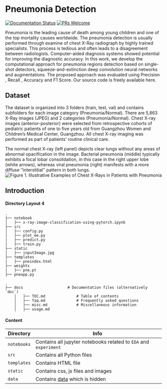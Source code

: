 # Pneumonia Detection
[![Documentation Status](https://readthedocs.org/projects/fairscale/badge/?version=latest)](https://fairscale.readthedocs.io/en/latest/?badge=latest) [![PRs Welcome](https://img.shields.io/badge/PRs-welcome-brightgreen.svg)](https://github.com/facebookresearch/fairscale/blob/master/CONTRIBUTING.md)

<!--
[![Contributors][https://img.shields.io/github/contributors/manpreet2000/Medical-AI.svg?style=flat-square]][https://github.com/manpreet2000/Medical-AI/graphs/contributors]
[![Forks][https://img.shields.io/github/forks/manpreet2000/Medical-AI.svg?style=flat-square]][https://github.com/manpreet2000/Medical-AI/network/members]
[![Stargazers][https://img.shields.io/github/stars/manpreet2000/Medical-AI.svg?style=flat-square]][https://github.com/manpreet2000/Medical-AI/stargazers]
[![Issues][https://img.shields.io/github/issues/manpreet2000/Medical-AI.svg?style=flat-square]](https://github.com/manpreet2000/Medical-AI/issues)
 -->
Pneumonia is the leading cause of death among young children and one of the top mortality causes worldwide. The pneumonia detection is usually performed through examine of chest X-Ray radiograph by highly trained specialists. This process is tedious and often leads to a disagreement between radiologists. Computer-aided diagnosis systems showed potential for improving the diagnostic accuracy. In this work, we develop the computational approach for pneumonia regions detection based on single-shot detectors, squeeze-and-extinction deep convolution neural networks and augmentations. The proposed approach was evaluated using Precision , Recall , Accuracy and F1 Score. Our source code is freely available here.

## Dataset 
The dataset is organized into 3 folders (train, test, val) and contains subfolders for each image category (Pneumonia/Normal). There are 5,863 X-Ray images (JPEG) and 2 categories (Pneumonia/Normal).
Chest X-ray images (anterior-posterior) were selected from retrospective cohorts of pediatric patients of one to five years old from Guangzhou Women and Children’s Medical Center, Guangzhou. All chest X-ray imaging was performed as part of patients’ routine clinical care.

The normal chest X-ray (left panel) depicts clear lungs without any areas of abnormal opacification in the image. Bacterial pneumonia (middle) typically exhibits a focal lobar consolidation, in this case in the right upper lobe (white arrows), whereas viral pneumonia (right) manifests with a more diffuse ‘‘interstitial’’ pattern in both lungs.
<img src="image.png" alt="Figure 1. Illustrative Examples of Chest X-Rays in Patients with Pneumonia" width="" height="">

## Introduction
#### Directory Layout 4
    .
    ├── notebook
    │   ├── x-ray-image-classification-using-pytorch.ipynb
    ├── src
    │   ├── config.py
    |   ├── plot_me.py
    |   ├── predict.py
    |   ├── train.py
    ├── static
    |   ├── inputImage.jpg
    ├── templates
    |   ├── pneindex.html
    ├── weights
    |   ├── pne.pt
    ├── pneapp.py

    .
    ├── docs                    # Documentation files (alternatively `doc`)
        │   ├── TOC.md              # Table of contents
        │   ├── faq.md              # Frequently asked questions
        │   ├── misc.md             # Miscellaneous information
        │   ├── usage.md  

#### Content
| Directory | Info |
|-----------|--------------|
| `notebooks` | Contains all jupyter notebooks related to `EDA` and `experiment` |
| `src` | Contains all Python files |
| `templates` | Contains HTML file |
| `static` | Contains css, js files and images  |
| `data` | Contains [data](https://www.kaggle.com/paultimothymooney/chest-xray-pneumonia) which is hidden  |


